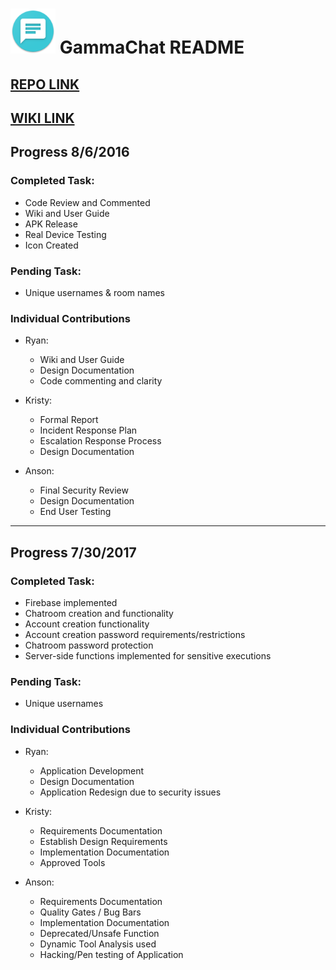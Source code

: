 # ![](https://github.com/rctheriot/ICS491SecureProject/blob/master/app/src/main/res/mipmap-hdpi/ic_gammachat.png?raw=true) GammaChat README

## [REPO LINK](https://github.com/rctheriot/ICS491SecureProject)
## [WIKI LINK](https://github.com/rctheriot/ICS491SecureProject/wiki)

## Progress 8/6/2016

### Completed Task:
- Code Review and Commented  
- Wiki and User Guide
- APK Release
- Real Device Testing
- Icon Created

### Pending Task:
- Unique usernames & room names

### Individual Contributions
- Ryan:
  - Wiki and User Guide
  - Design Documentation
  - Code commenting and clarity

- Kristy:
  - Formal Report
  - Incident Response Plan
  - Escalation Response Process
  - Design Documentation

- Anson:
	- Final Security Review
	- Design Documentation
	- End User Testing 

---

## Progress 7/30/2017

### Completed Task:
- Firebase implemented
- Chatroom creation and functionality
- Account creation functionality
- Account creation password requirements/restrictions
- Chatroom password protection
- Server-side functions implemented for sensitive executions

### Pending Task:
- Unique usernames

### Individual Contributions
- Ryan:
	- Application Development
	- Design Documentation
	- Application Redesign due to security issues

- Kristy:
	- Requirements Documentation
	- Establish Design Requirements
	- Implementation Documentation
	- Approved Tools

- Anson:
	- Requirements Documentation
	- Quality Gates / Bug Bars
	- Implementation Documentation
	- Deprecated/Unsafe Function
	- Dynamic Tool Analysis used
	- Hacking/Pen testing of Application


